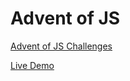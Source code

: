# Advent of JS

[Advent of JS Challenges](https://www.adventofjs.com/)

[Live Demo](https://codenamegrant.github.io/advent-of-js/)
